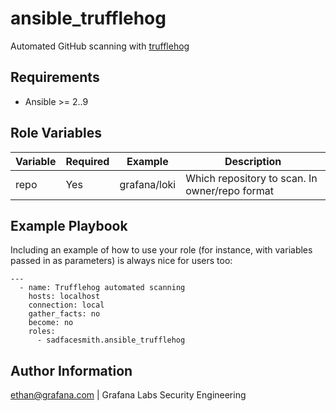 ansible_trufflehog
=========

Automated GitHub scanning with [trufflehog](https://github.com/trufflesecurity/trufflehog)

Requirements
------------

* Ansible >= 2..9


Role Variables
--------------

|Variable   |Required   |Example   |Description   |   
|---|---|---|---
|repo   |Yes   |grafana/loki   |Which repository to scan. In owner/repo format   |  



Example Playbook
----------------

Including an example of how to use your role (for instance, with variables passed in as parameters) is always nice for users too:
```
---
  - name: Trufflehog automated scanning
    hosts: localhost
    connection: local
    gather_facts: no
    become: no
    roles:
      - sadfacesmith.ansible_trufflehog
```      

Author Information
------------------

ethan@grafana.com | Grafana Labs Security Engineering
